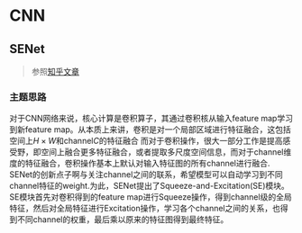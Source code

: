 # CNN
## SENet

> 参照[知乎文章](https://zhuanlan.zhihu.com/p/65459972)
### 主题思路
对于CNN网络来说，核心计算是卷积算子，其通过卷积核从输入feature map学习到新feature map。从本质上来讲，卷积是对一个局部区域进行特征融合，这包括空间上$H\times W$和channel$C$的特征融合
而对于卷积操作，很大一部分工作是提高感受野，即空间上融合更多特征融合，或者提取多尺度空间信息，而对于channel维度的特征融合，卷积操作基本上默认对输入特征图的所有channel进行融合. SENet的创新点子啊与关注channel之间的联系，希望模型可以自动学习到不同channel特征的weight.为此，SENet提出了Squeeze-and-Excitation(SE)模块。
SE模块首先对卷积得到的feature map进行Squeeze操作，得到channel级的全局特征，然后对全局特征进行Excitation操作，学习各个channel之间的关系，也得到不同channel的权重，最后乘以原来的特征图得到最终特征。